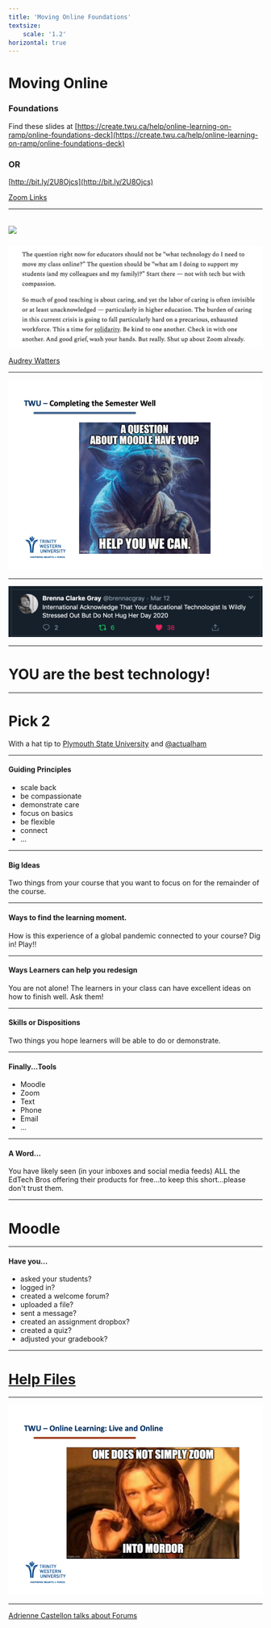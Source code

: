 ```yaml
---
title: 'Moving Online Foundations'
textsize:
    scale: '1.2'
horizontal: true
---
```


# Moving Online

### Foundations

Find these slides at [https://create.twu.ca/help/online-learning-on-ramp/online-foundations-deck](https://create.twu.ca/help/online-learning-on-ramp/online-foundations-deck)

### OR

[http://bit.ly/2U8Ojcs](http://bit.ly/2U8Ojcs)

[Zoom Links](https://create.twu.ca/help/online-learning-on-ramp)

---

![](https://twitter.com/humorandanimals/status/1239575646193569792?s=20)
---

![](watters.png)

[Audrey Watters](https://hewn.substack.com/p/hewn-no-345)


---

![](Slide02.png)

---

![](tweet-1.png)


---
# YOU are the best technology!

---

# Pick 2
With a hat tip to [Plymouth State University](https://colab.plymouthcreate.net/covid19/rule-of-2/) and [@actualham](https://twitter.com/actualham)


---

#### Guiding Principles  
- scale back
- be compassionate  
- demonstrate care  
- focus on basics  
- be flexible  
- connect  
- ...  


---

#### Big Ideas  
Two things from your course that you want to focus on for the remainder of the course.

---

#### Ways to find the learning moment.  
How is this experience of a global pandemic connected to your course? Dig in! Play!!

---

#### Ways Learners can help you redesign  
You are not alone! The learners in your class can have excellent ideas on how to finish well. Ask them!

---

#### Skills or Dispositions  
Two things you hope learners will be able to do or demonstrate.


---

#### Finally...Tools
- Moodle  
- Zoom  
- Text  
- Phone  
- Email  
- ...

---
#### A Word...
You have likely seen (in your inboxes and social media feeds) ALL the EdTech Bros offering their products for free...to keep this short...please don't trust them.

---

# Moodle

---

#### Have you...
- asked your students?  
- logged in?  
- created a welcome forum?
- uploaded a file?  
- sent a message?   
- created an assignment dropbox?  
- created a quiz?  
- adjusted your gradebook?  

---

# [Help Files](https://create.twu.ca/help/online-learning-on-ramp/multi-access)

---

![](Slide05.png)

---

[Adrienne Castellon talks about Forums](https://zoom.us/rec/play/vMIsce6vqz43SNzDuQSDUPUrW467faus1CJN_qZfzkq8VHQDYAaibrMaarfXmVyIYfBWAmd5_24dyMgs?continueMode=true)
